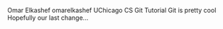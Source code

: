 Omar Elkashef omarelkashef
UChicago CS Git Tutorial
Git is pretty cool
Hopefully our last change...
